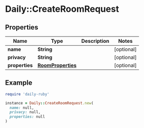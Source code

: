 # Daily::CreateRoomRequest

## Properties

| Name | Type | Description | Notes |
| ---- | ---- | ----------- | ----- |
| **name** | **String** |  | [optional] |
| **privacy** | **String** |  | [optional] |
| **properties** | [**RoomProperties**](RoomProperties.md) |  | [optional] |

## Example

```ruby
require 'daily-ruby'

instance = Daily::CreateRoomRequest.new(
  name: null,
  privacy: null,
  properties: null
)
```

